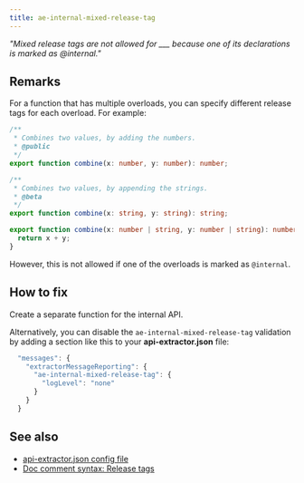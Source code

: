 ```yaml
---
title: ae-internal-mixed-release-tag
---
```


_"Mixed release tags are not allowed for \_\_\_ because one of its declarations is marked as @internal."_

## Remarks

For a function that has multiple overloads, you can specify different release tags for each overload.
For example:

```ts
/**
 * Combines two values, by adding the numbers.
 * @public
 */
export function combine(x: number, y: number): number;

/**
 * Combines two values, by appending the strings.
 * @beta
 */
export function combine(x: string, y: string): string;

export function combine(x: number | string, y: number | string): number | string {
  return x + y;
}
```

However, this is not allowed if one of the overloads is marked as `@internal`.

## How to fix

Create a separate function for the internal API.

Alternatively, you can disable the `ae-internal-mixed-release-tag`
validation by adding a section like this to your **api-extractor.json** file:

```js
  "messages": {
    "extractorMessageReporting": {
      "ae-internal-mixed-release-tag": {
        "logLevel": "none"
      }
    }
  }
```

## See also

- [api-extractor.json config file](../configs/api-extractor_json.md#message-reporting-section)
- [Doc comment syntax: Release tags](../tsdoc/doc_comment_syntax.md#release-tags)
